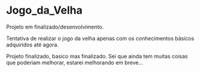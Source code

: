 # Jogo_da_Velha
Projeto em finalizado/desenvolvimento.

Tentativa de realizar o jogo da velha apenas com os conhecimentos básicos adquiridos até agora.

Projeto finalizado, basico mas finalizado. Sei que ainda tem muitas coisas que poderiam melhorar, estarei melhorando em breve...
